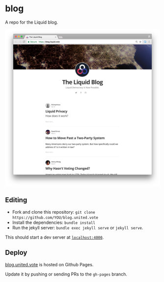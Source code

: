 blog
========

A repo for the Liquid blog.

[<img src="/assets/screenshot3.png" title="screenshot" width="730px" />](https://blog.united.vote)

Editing
---
- Fork and clone this repository: `git clone https://github.com/YOU/blog.united.vote`
- Install the dependencies: `bundle install`
- Run the jekyll server: `bundle exec jekyll serve` or `jekyll serve`.

This should start a dev server at [`localhost:4000`](http://localhost:4000).

Deploy
---
[blog.united.vote](https://blog.united.vote) is hosted on Github Pages.

Update it by pushing or sending PRs to the `gh-pages` branch.
